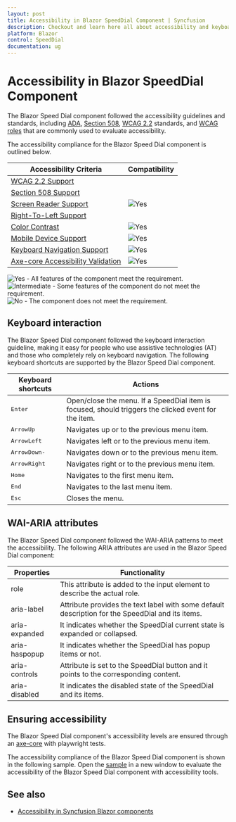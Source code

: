 ```yaml
---
layout: post
title: Accessibility in Blazor SpeedDial Component | Syncfusion
description: Checkout and learn here all about accessibility and keyboard in Syncfusion Speed Dial component and much more.
platform: Blazor
control: SpeedDial
documentation: ug
---
```


# Accessibility in Blazor SpeedDial Component

The Blazor Speed Dial component followed the accessibility guidelines and standards, including [ADA](https://www.ada.gov/), [Section 508](https://www.section508.gov/), [WCAG 2.2](https://www.w3.org/TR/WCAG22/) standards, and [WCAG roles](https://www.w3.org/TR/wai-aria/#roles) that are commonly used to evaluate accessibility.

The accessibility compliance for the Blazor Speed Dial component is outlined below.

| Accessibility Criteria | Compatibility |
| -- | -- |
| [WCAG 2.2 Support](../common/accessibility#accessibility-standards) ||
| [Section 508 Support](../common/accessibility#accessibility-standards) ||
| [Screen Reader Support](../common/accessibility#screen-reader-support) | <img src="https://cdn.syncfusion.com/content/images/landing-page/yes.png" alt="Yes"> |
| [Right-To-Left Support](../common/accessibility#right-to-left-support) ||
| [Color Contrast](../common/accessibility#color-contrast) | <img src="https://cdn.syncfusion.com/content/images/landing-page/yes.png" alt="Yes"> |
| [Mobile Device Support](../common/accessibility#mobile-device-support) | <img src="https://cdn.syncfusion.com/content/images/landing-page/yes.png" alt="Yes"> |
| [Keyboard Navigation Support](../common/accessibility#keyboard-navigation-support) | <img src="https://cdn.syncfusion.com/content/images/landing-page/yes.png" alt="Yes"> |
| [Axe-core Accessibility Validation](../common/accessibility#ensuring-accessibility) | <img src="https://cdn.syncfusion.com/content/images/landing-page/yes.png" alt="Yes"> |

<style>
    .post .post-content img {
        display: inline-block;
        margin: 0.5em 0;
    }
</style>

<div><img src="https://cdn.syncfusion.com/content/images/documentation/full.png" alt="Yes"> - All features of the component meet the requirement.</div>

<div><img src="https://cdn.syncfusion.com/content/images/documentation/partial.png" alt="Intermediate"> - Some features of the component do not meet the requirement.</div>

<div><img src="https://cdn.syncfusion.com/content/images/documentation/not-supported.png" alt="No"> - The component does not meet the requirement.</div>

## Keyboard interaction

The Blazor Speed Dial component followed the keyboard interaction guideline, making it easy for people who use assistive technologies (AT) and those who completely rely on keyboard navigation. The following keyboard shortcuts are supported by the Blazor Speed Dial component.

| Keyboard shortcuts | Actions |
|------------|-------------------|
| <kbd>Enter</kbd> | Open/close the menu. If a SpeedDial item is focused, should triggers the clicked event for the item. |
| <kbd>ArrowUp</kbd> | Navigates up or to the previous menu item. |
| <kbd>ArrowLeft</kbd> | Navigates left or to the previous menu item. |
| <kbd>ArrowDown-</kbd> | Navigates down or to the previous menu item. |
| <kbd>ArrowRight</kbd> | Navigates right or to the previous menu item. |
| <kbd>Home</kbd> | Navigates to the first menu item. |
| <kbd>End</kbd> | Navigates to the last menu item. |
| <kbd>Esc</kbd> | Closes the menu. |

## WAI-ARIA attributes

The Blazor Speed Dial component followed the WAI-ARIA patterns to meet the accessibility. The following ARIA attributes are used in the Blazor Speed Dial component:

| Properties | Functionality |
| ------------ | ----------------------- |
| role | This attribute is added to the input element to describe the actual role. |
| aria-label | Attribute provides the text label with some default description for the SpeedDial and its items. |
| aria-expanded | It indicates whether the SpeedDial current state is expanded or collapsed. |
| aria-haspopup | It indicates whether the SpeedDial has popup items or not. |
| aria-controls | Attribute is set to the SpeedDial button and it points to the corresponding content. |
| aria-disabled | It indicates the disabled state of the SpeedDial and its items. |

## Ensuring accessibility

The Blazor Speed Dial component's accessibility levels are ensured through an [axe-core](https://www.nuget.org/packages/Deque.AxeCore.Playwright) with playwright tests.

The accessibility compliance of the Blazor Speed Dial component is shown in the following sample. Open the [sample](https://blazor.syncfusion.com/accessibility/speeddial) in a new window to evaluate the accessibility of the Blazor Speed Dial component with accessibility tools.

## See also

* [Accessibility in Syncfusion Blazor components](https://blazor.syncfusion.com/documentation/common/accessibility)